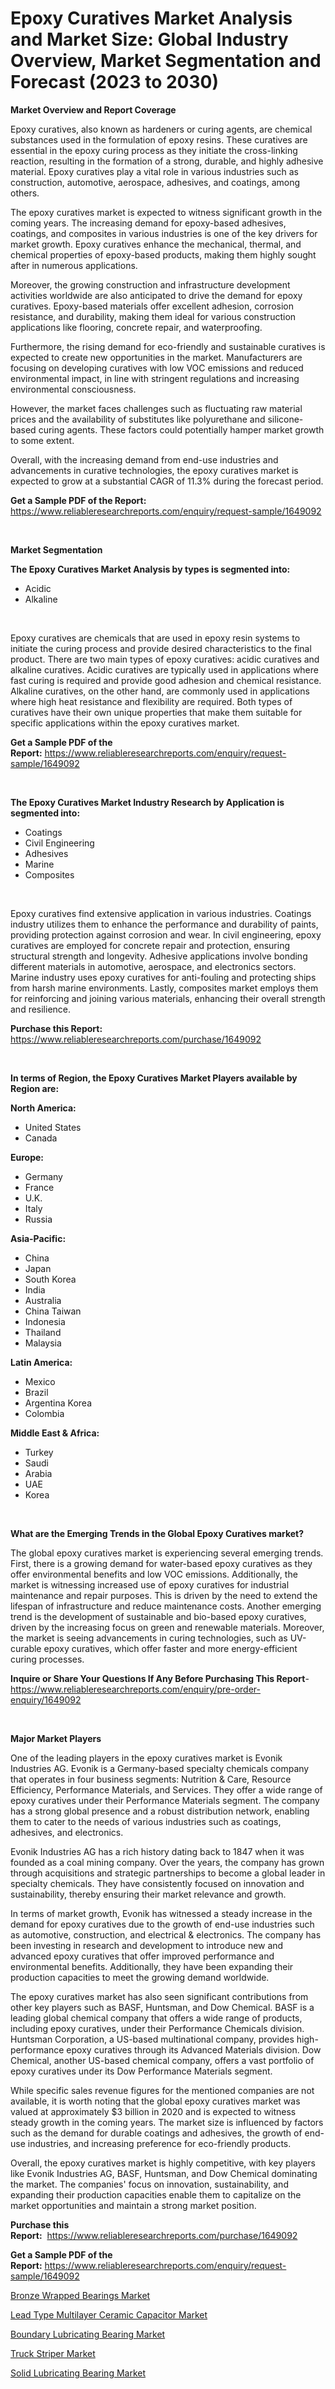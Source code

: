 <p><h1>Epoxy Curatives Market Analysis and Market Size: Global Industry Overview, Market Segmentation and Forecast (2023 to 2030)</h1></p><p><strong>Market Overview and Report Coverage</strong></p>
<p><p>Epoxy curatives, also known as hardeners or curing agents, are chemical substances used in the formulation of epoxy resins. These curatives are essential in the epoxy curing process as they initiate the cross-linking reaction, resulting in the formation of a strong, durable, and highly adhesive material. Epoxy curatives play a vital role in various industries such as construction, automotive, aerospace, adhesives, and coatings, among others.</p><p>The epoxy curatives market is expected to witness significant growth in the coming years. The increasing demand for epoxy-based adhesives, coatings, and composites in various industries is one of the key drivers for market growth. Epoxy curatives enhance the mechanical, thermal, and chemical properties of epoxy-based products, making them highly sought after in numerous applications.</p><p>Moreover, the growing construction and infrastructure development activities worldwide are also anticipated to drive the demand for epoxy curatives. Epoxy-based materials offer excellent adhesion, corrosion resistance, and durability, making them ideal for various construction applications like flooring, concrete repair, and waterproofing.</p><p>Furthermore, the rising demand for eco-friendly and sustainable curatives is expected to create new opportunities in the market. Manufacturers are focusing on developing curatives with low VOC emissions and reduced environmental impact, in line with stringent regulations and increasing environmental consciousness.</p><p>However, the market faces challenges such as fluctuating raw material prices and the availability of substitutes like polyurethane and silicone-based curing agents. These factors could potentially hamper market growth to some extent.</p><p>Overall, with the increasing demand from end-use industries and advancements in curative technologies, the epoxy curatives market is expected to grow at a substantial CAGR of 11.3% during the forecast period.</p></p>
<p><strong>Get a Sample PDF of the Report:</strong> <a href="https://www.reliableresearchreports.com/enquiry/request-sample/1649092">https://www.reliableresearchreports.com/enquiry/request-sample/1649092</a></p>
<p>&nbsp;</p>
<p><strong>Market Segmentation</strong></p>
<p><strong>The Epoxy Curatives Market Analysis by types is segmented into:</strong></p>
<p><ul><li>Acidic</li><li>Alkaline</li></ul></p>
<p>&nbsp;</p>
<p><p>Epoxy curatives are chemicals that are used in epoxy resin systems to initiate the curing process and provide desired characteristics to the final product. There are two main types of epoxy curatives: acidic curatives and alkaline curatives. Acidic curatives are typically used in applications where fast curing is required and provide good adhesion and chemical resistance. Alkaline curatives, on the other hand, are commonly used in applications where high heat resistance and flexibility are required. Both types of curatives have their own unique properties that make them suitable for specific applications within the epoxy curatives market.</p></p>
<p><strong>Get a Sample PDF of the Report:</strong>&nbsp;<a href="https://www.reliableresearchreports.com/enquiry/request-sample/1649092">https://www.reliableresearchreports.com/enquiry/request-sample/1649092</a></p>
<p>&nbsp;</p>
<p><strong>The Epoxy Curatives Market Industry Research by Application is segmented into:</strong></p>
<p><ul><li>Coatings</li><li>Civil Engineering</li><li>Adhesives</li><li>Marine</li><li>Composites</li></ul></p>
<p>&nbsp;</p>
<p><p>Epoxy curatives find extensive application in various industries. Coatings industry utilizes them to enhance the performance and durability of paints, providing protection against corrosion and wear. In civil engineering, epoxy curatives are employed for concrete repair and protection, ensuring structural strength and longevity. Adhesive applications involve bonding different materials in automotive, aerospace, and electronics sectors. Marine industry uses epoxy curatives for anti-fouling and protecting ships from harsh marine environments. Lastly, composites market employs them for reinforcing and joining various materials, enhancing their overall strength and resilience.</p></p>
<p><strong>Purchase this Report:</strong>&nbsp; <a href="https://www.reliableresearchreports.com/purchase/1649092">https://www.reliableresearchreports.com/purchase/1649092</a></p>
<p>&nbsp;</p>
<p><strong>In terms of Region, the Epoxy Curatives Market Players available by Region are:</strong></p>
<p>
    <p> <strong> North America: </strong>
        <ul>
            <li>United States</li>
            <li>Canada</li>
        </ul>
        </p> 
    <p> <strong> Europe: </strong>
        <ul>
            <li>Germany</li>
            <li>France</li>
            <li>U.K.</li>
            <li>Italy</li>
            <li>Russia</li>
        </ul>
        </p> 
    <p> <strong> Asia-Pacific: </strong>
        <ul>
            <li>China</li>
            <li>Japan</li>
            <li>South Korea</li>
            <li>India</li>
            <li>Australia</li>
            <li>China Taiwan</li>
            <li>Indonesia</li>
            <li>Thailand</li>
            <li>Malaysia</li>
        </ul>
        </p> 
    <p> <strong> Latin America: </strong>
        <ul>
            <li>Mexico</li>
            <li>Brazil</li>
            <li>Argentina Korea</li>
            <li>Colombia</li>
        </ul>
        </p> 
    <p> <strong> Middle East & Africa: </strong>
        <ul>
            <li>Turkey</li>
            <li>Saudi</li>
            <li>Arabia</li>
            <li>UAE</li>
            <li>Korea</li>
        </ul>
    </p>
    </p>
<p>&nbsp;</p>
<p><strong>What are the Emerging Trends in the Global Epoxy Curatives market?</strong></p>
<p><p>The global epoxy curatives market is experiencing several emerging trends. First, there is a growing demand for water-based epoxy curatives as they offer environmental benefits and low VOC emissions. Additionally, the market is witnessing increased use of epoxy curatives for industrial maintenance and repair purposes. This is driven by the need to extend the lifespan of infrastructure and reduce maintenance costs. Another emerging trend is the development of sustainable and bio-based epoxy curatives, driven by the increasing focus on green and renewable materials. Moreover, the market is seeing advancements in curing technologies, such as UV-curable epoxy curatives, which offer faster and more energy-efficient curing processes.</p></p>
<p><strong>Inquire or Share Your Questions If Any Before Purchasing This Report</strong>- <a href="https://www.reliableresearchreports.com/enquiry/pre-order-enquiry/1649092">https://www.reliableresearchreports.com/enquiry/pre-order-enquiry/1649092</a></p>
<p>&nbsp;</p>
<p><strong>Major Market Players</strong></p>
<p><p>One of the leading players in the epoxy curatives market is Evonik Industries AG. Evonik is a Germany-based specialty chemicals company that operates in four business segments: Nutrition & Care, Resource Efficiency, Performance Materials, and Services. They offer a wide range of epoxy curatives under their Performance Materials segment. The company has a strong global presence and a robust distribution network, enabling them to cater to the needs of various industries such as coatings, adhesives, and electronics.</p><p>Evonik Industries AG has a rich history dating back to 1847 when it was founded as a coal mining company. Over the years, the company has grown through acquisitions and strategic partnerships to become a global leader in specialty chemicals. They have consistently focused on innovation and sustainability, thereby ensuring their market relevance and growth.</p><p>In terms of market growth, Evonik has witnessed a steady increase in the demand for epoxy curatives due to the growth of end-use industries such as automotive, construction, and electrical & electronics. The company has been investing in research and development to introduce new and advanced epoxy curatives that offer improved performance and environmental benefits. Additionally, they have been expanding their production capacities to meet the growing demand worldwide.</p><p>The epoxy curatives market has also seen significant contributions from other key players such as BASF, Huntsman, and Dow Chemical. BASF is a leading global chemical company that offers a wide range of products, including epoxy curatives, under their Performance Chemicals division. Huntsman Corporation, a US-based multinational company, provides high-performance epoxy curatives through its Advanced Materials division. Dow Chemical, another US-based chemical company, offers a vast portfolio of epoxy curatives under its Dow Performance Materials segment.</p><p>While specific sales revenue figures for the mentioned companies are not available, it is worth noting that the global epoxy curatives market was valued at approximately $3 billion in 2020 and is expected to witness steady growth in the coming years. The market size is influenced by factors such as the demand for durable coatings and adhesives, the growth of end-use industries, and increasing preference for eco-friendly products.</p><p>Overall, the epoxy curatives market is highly competitive, with key players like Evonik Industries AG, BASF, Huntsman, and Dow Chemical dominating the market. The companies' focus on innovation, sustainability, and expanding their production capacities enable them to capitalize on the market opportunities and maintain a strong market position.</p></p>
<p><strong>Purchase this Report:</strong>&nbsp;&nbsp;<a href="https://www.reliableresearchreports.com/purchase/1649092">https://www.reliableresearchreports.com/purchase/1649092</a></p>
<p></p>
<p><strong>Get a Sample PDF of the Report:</strong>&nbsp;<a href="https://www.reliableresearchreports.com/enquiry/request-sample/1649092">https://www.reliableresearchreports.com/enquiry/request-sample/1649092</a></p>
<p><p><a href="https://medium.com/@loyceharber/bronze-wrapped-bearings-market-size-and-market-trends-complete-industry-overview-2023-to-2030-dbc44b6eb6f8">Bronze Wrapped Bearings Market</a></p><p><a href="https://medium.com/@lindabrewer15/lead-type-multilayer-ceramic-capacitor-market-share-evolution-and-market-growth-trends-2023-2030-a3c3d1b230f7">Lead Type Multilayer Ceramic Capacitor Market</a></p><p><a href="https://medium.com/@laneygibson1991/boundary-lubricating-bearing-market-focuses-on-market-share-size-and-projected-forecast-till-2030-b8a35109dd85">Boundary Lubricating Bearing Market</a></p><p><a href="https://medium.com/@randallbode/truck-striper-market-competitive-analysis-market-trends-and-forecast-to-2030-09b1694f1519">Truck Striper Market</a></p><p><a href="https://medium.com/@royalmiller09/solid-lubricating-bearing-market-comprehensive-assessment-by-type-application-and-geography-3af2e80e1481">Solid Lubricating Bearing Market</a></p></p>